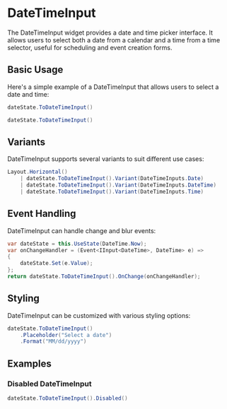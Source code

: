 # DateTimeInput

The DateTimeInput widget provides a date and time picker interface. It allows users to select both a date from a calendar and a time from a time selector, useful for scheduling and event creation forms.

## Basic Usage

Here's a simple example of a DateTimeInput that allows users to select a date and time:

```csharp
dateState.ToDateTimeInput()
```

```csharp 
dateState.ToDateTimeInput()
```

## Variants

DateTimeInput supports several variants to suit different use cases:

```csharp 
Layout.Horizontal()
    | dateState.ToDateTimeInput().Variant(DateTimeInputs.Date)
    | dateState.ToDateTimeInput().Variant(DateTimeInputs.DateTime)
    | dateState.ToDateTimeInput().Variant(DateTimeInputs.Time)
```

## Event Handling

DateTimeInput can handle change and blur events:

```csharp
var dateState = this.UseState(DateTime.Now);
var onChangeHandler = (Event<IInput<DateTime>, DateTime> e) =>
{
    dateState.Set(e.Value);
};
return dateState.ToDateTimeInput().OnChange(onChangeHandler);
```

## Styling

DateTimeInput can be customized with various styling options:

```csharp
dateState.ToDateTimeInput()
    .Placeholder("Select a date")
    .Format("MM/dd/yyyy")
```

## Examples

### Disabled DateTimeInput

```csharp
dateState.ToDateTimeInput().Disabled()
```

<WidgetDocs Type="Ivy.DateTimeInput" ExtensionsType="Ivy.DateTimeInputExtensions"/> 